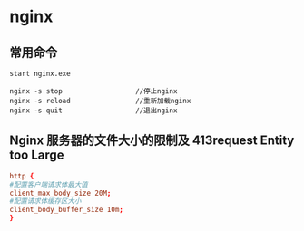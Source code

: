 # nginx

## 常用命令

```
start nginx.exe

nginx -s stop                  //停止nginx
nginx -s reload                //重新加载nginx
nginx -s quit                  //退出nginx
```

## Nginx 服务器的文件大小的限制及 413request Entity too Large

```conf
http {
#配置客户端请求体最大值
client_max_body_size 20M;
#配置请求体缓存区大小
client_body_buffer_size 10m;
}
```
